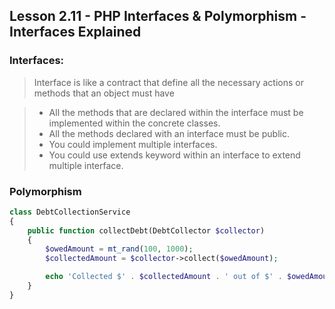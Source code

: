 ## Lesson 2.11 - PHP Interfaces & Polymorphism - Interfaces Explained

### Interfaces:

> Interface is like a contract that define all the necessary actions or methods
> that an object must have

> - All the methods that are declared within the interface must be implemented within the concrete classes.
> - All the methods declared with an interface must be public.
> - You could implement multiple interfaces.
> - You could use extends keyword within an interface to extend multiple interface.

### Polymorphism

```php
class DebtCollectionService
{
    public function collectDebt(DebtCollector $collector)
    {
        $owedAmount = mt_rand(100, 1000);
        $collectedAmount = $collector->collect($owedAmount);

        echo 'Collected $' . $collectedAmount . ' out of $' . $owedAmount . PHP_EOL;
    }
}
```